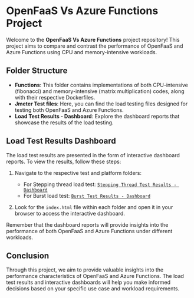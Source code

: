 # OpenFaaS Vs Azure Functions Project

Welcome to the **OpenFaaS Vs Azure Functions** project repository! This project aims to compare and contrast the performance of OpenFaaS and Azure Functions using CPU and memory-intensive workloads.

## Folder Structure

- **Functions**: This folder contains implementations of both CPU-intensive (fibonacci) and memory-intensive (matrix multiplication) codes, along with their respective Dockerfiles.
- **Jmeter Test files**: Here, you can find the load testing files designed for testing both OpenFaaS and Azure Functions.
- **Load Test Results - Dashboard**: Explore the dashboard reports that showcase the results of the load testing.

## Load Test Results Dashboard

The load test results are presented in the form of interactive dashboard reports. To view the results, follow these steps:

1. Navigate to the respective test and platform folders:
   - For Stepping thread load test: [`Stepping Thread Test Results - Dashboard`](./Load%20Test%20Results-%20Dashboards/Stepping%20Thread%20Load%20Testing)
   - For Burst load test: [`Burst Test Results - Dashboard`](./Load%20Test%20Results-%20Dashboards/Burst%20Load%20Testing)
   
   
2. Look for the `index.html` file within each folder and open it in your browser to access the interactive dashboard.

Remember that the dashboard reports will provide insights into the performance of both OpenFaaS and Azure Functions under different workloads.

## Conclusion

Through this project, we aim to provide valuable insights into the performance characteristics of OpenFaaS and Azure Functions. The load test results and interactive dashboards will help you make informed decisions based on your specific use case and workload requirements.
